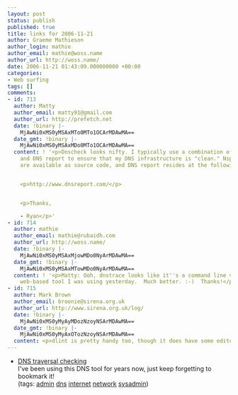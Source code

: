 ```yaml
---
layout: post
status: publish
published: true
title: links for 2006-11-21
author: Graeme Mathieson
author_login: mathie
author_email: mathie@woss.name
author_url: http://woss.name/
date: 2006-11-21 01:43:09.000000000 +00:00
categories:
- Web surfing
tags: []
comments:
- id: 713
  author: Matty
  author_email: matty91@gmail.com
  author_url: http://prefetch.net
  date: !binary |-
    MjAwNi0xMS0yMSAxMTo0MTo1OCArMDAwMA==
  date_gmt: !binary |-
    MjAwNi0xMS0yMSAxMDo0MTo1OCArMDAwMA==
  content: ! '<p>Dnscheck looks nifty. I typically use a combination of nsping, dnstrace
    and DNS report to ensure that my DNS infrastructure is "clean." Nsping and dnstrace
    are available as source code, and DNS report resides at the following location:</p>


    <p>http://www.dnsreport.com/</p>


    <p>Thanks,

    - Ryan</p>'
- id: 714
  author: mathie
  author_email: mathie@rubaidh.com
  author_url: http://woss.name/
  date: !binary |-
    MjAwNi0xMS0yMSAxMjowMDo0NyArMDAwMA==
  date_gmt: !binary |-
    MjAwNi0xMS0yMSAxMTowMDo0NyArMDAwMA==
  content: ! '<p>Matty: Ooh, dnstrace looks like it''s a command line version the
    web-based tool I was using yesterday.  Much better. :-)  Thanks!</p>'
- id: 715
  author: Mark Brown
  author_email: broonie@sirena.org.uk
  author_url: http://www.sirena.org.uk/log/
  date: !binary |-
    MjAwNi0xMS0yMyAyMDozNzoyNSArMDAwMA==
  date_gmt: !binary |-
    MjAwNi0xMS0yMyAxOTozNzoyNSArMDAwMA==
  content: <p>dlint is pretty handy too, though it does have some editorial ideas.</p>
---
```

<ul class="delicious">
	<li>
		<div class="delicious-link"><a href="http://www.squish.net/dnscheck/">DNS traversal checking</a></div>
		<div class="delicious-extended">I've been using this DNS tool for years now, just keep forgetting to bookmark it!</div>
		<div class="delicious-tags">(tags: <a href="http://del.icio.us/mathie/admin">admin</a> <a href="http://del.icio.us/mathie/dns">dns</a> <a href="http://del.icio.us/mathie/internet">internet</a> <a href="http://del.icio.us/mathie/network">network</a> <a href="http://del.icio.us/mathie/sysadmin">sysadmin</a>)</div>
	</li>
</ul>
